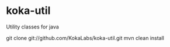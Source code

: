 koka-util
=========

Utility classes for java

git clone git://github.com/KokaLabs/koka-util.git
mvn clean install
